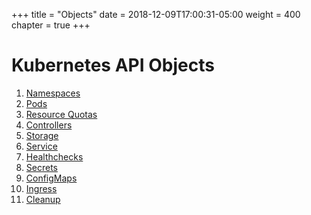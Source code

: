 +++
title = "Objects"
date = 2018-12-09T17:00:31-05:00
weight = 400
chapter = true
+++

# Kubernetes API Objects

1. [Namespaces](/kubernetes/objects/namespaces)
2. [Pods](/kubernetes/objects/pods)
3. [Resource Quotas](/kubernetes/objects/resource-quotas)
4. [Controllers](/kubernetes/objects/controllers)
5. [Storage](/kubernetes/objects/storage)
6. [Service](/kubernetes/objects/services)
7. [Healthchecks](/kubernetes/objects/healthchecks)
8. [Secrets](/kubernetes/objects/secrets)
9. [ConfigMaps](/kubernetes/objects/configmaps)
10. [Ingress](/kubernetes/objects/ingress)
11. [Cleanup](/kubernetes/objects/cleanup)